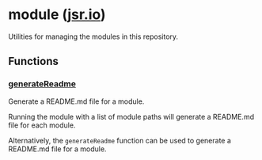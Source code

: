 # module ([jsr.io](https://jsr.io/@tugrulates/readme))

Utilities for managing the modules in this repository.

## Functions

### [generateReadme](https://jsr.io/@tugrulates/readme/doc/~/generateReadme)

Generate a README.md file for a module.

Running the module with a list of module paths will generate a README.md file
for each module.

Alternatively, the `generateReadme` function can be used to generate a README.md
file for a module.
